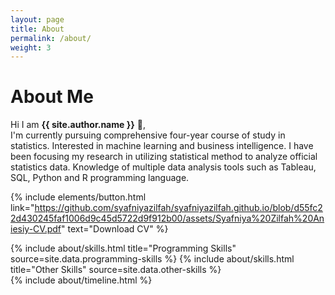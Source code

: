 ```yaml
---
layout: page
title: About
permalink: /about/
weight: 3
---
```


# **About Me**

Hi I am **{{ site.author.name }}** :wave:,<br>
I'm currently pursuing comprehensive four-year course of study in statistics. Interested in machine learning and business intelligence. I have been focusing my research in utilizing statistical method to analyze official statistics data. Knowledge of multiple data analysis tools such as Tableau, SQL, Python and R programming language.

{% include elements/button.html link="https://github.com/syafniyazilfah/syafniyazilfah.github.io/blob/d55fc22d430245faf1006d9c45d5722d9f912b00/assets/Syafniya%20Zilfah%20Aniesiy-CV.pdf" text="Download CV" %}

<div class="row">
{% include about/skills.html title="Programming Skills" source=site.data.programming-skills %}
{% include about/skills.html title="Other Skills" source=site.data.other-skills %}
</div>

<div class="row">
{% include about/timeline.html %}
</div>
